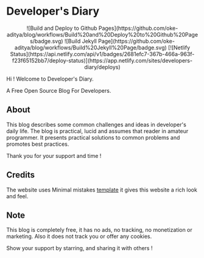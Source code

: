 # Developer's Diary

<div align="center">
![Build and Deploy to Github Pages](https://github.com/oke-aditya/blog/workflows/Build%20and%20Deploy%20to%20Github%20Pages/badge.svg)
![Build Jekyll Page](https://github.com/oke-aditya/blog/workflows/Build%20Jekyll%20Page/badge.svg)
[![Netlify Status](https://api.netlify.com/api/v1/badges/2681efc7-367b-466a-963f-f23f65152bb7/deploy-status)](https://app.netlify.com/sites/developers-diary/deploys)
</div>

Hi !
Welcome to Developer's Diary.

A Free Open Source Blog For Developers.
## About

This blog describes some common challenges and ideas in developer's daily life.
The blog is practical, lucid and assumes that reader in amateur programmer.
It presents practical solutions to common problems and promotes best practices.

Thank you for your support and time !

## Credits

The website uses Minimal mistakes [template](https://github.com/mmistakes/mm-github-pages-starter/generate)
it gives this website a rich look and feel.

## Note

This blog is completely free, it has no ads, no tracking, no monetization or marketing.
Also it does not track you or offer any cookies.

Show your support by starring, and sharing it with others !

